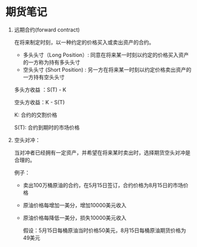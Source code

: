# 期货笔记

1. 远期合约(forward contract)

   在将来制定时刻，以一种约定的价格买入或卖出资产的合约。

   - 多头头寸（Long Position）: 同意在将来某一时刻以约定的价格买入资产的一方称为持有多头头寸
   - 空头头寸 (Short Position) : 另一方在将来某一时刻以约定价格卖出资产的一方持有空头头寸

   多头方收益 ：S(T) - K

   空头方收益：K - S(T)

   K: 合约的交割价格

   S(T): 合约到期时的市场价格

2. 空头对冲：

   当对冲者已经拥有一定资产，并希望在将来某时卖出时，选择期货空头对冲是合理的。

   例子：

   - 卖出100万桶原油的合约，在5月15日签订，合约价格为8月15日的市场价格

   - 原油价格每增加一美分，增加10000美元收入

   - 原油价格每降低一美分，损失10000美元收入

     假设：5月15日每桶原油当时价格50美元，8月15日每桶原油期货价格为49美元
